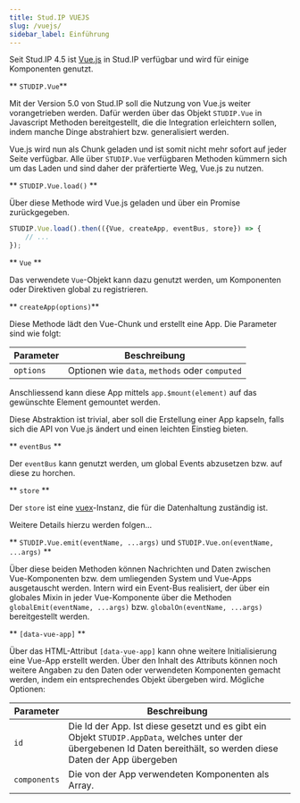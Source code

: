 ```yaml
---
title: Stud.IP VUEJS
slug: /vuejs/
sidebar_label: Einführung
---
```


Seit Stud.IP 4.5 ist [Vue.js](https://vuejs.org/) in Stud.IP verfügbar und wird für einige Komponenten genutzt.


** `STUDIP.Vue`**

Mit der Version 5.0 von Stud.IP soll die Nutzung von Vue.js weiter vorangetrieben werden. Dafür werden über das Objekt `STUDIP.Vue` in Javascript Methoden bereitgestellt, die die Integration erleichtern sollen, indem manche Dinge abstrahiert bzw. generalisiert werden.

Vue.js wird nun als Chunk geladen und ist somit nicht mehr sofort auf jeder Seite verfügbar. Alle über `STUDIP.Vue` verfügbaren Methoden kümmern sich um das Laden und sind daher der präfertierte Weg, Vue.js zu nutzen.

** `STUDIP.Vue.load()` **

Über diese Methode wird Vue.js geladen und über ein Promise zurückgegeben.

```Javascript
STUDIP.Vue.load().then(({Vue, createApp, eventBus, store}) => {
    // ...
});
```

** `Vue` **

Das verwendete `Vue`-Objekt kann dazu genutzt werden, um Komponenten oder Direktiven global zu registrieren.

** `createApp(options)`**

Diese Methode lädt den Vue-Chunk und erstellt eine App. Die Parameter sind wie folgt:

| Parameter | Beschreibung |
| ---- | ---- |
|`options`|Optionen wie `data`, `methods` oder `computed`|

Anschliessend kann diese App mittels `app.$mount(element)` auf das gewünschte Element gemountet werden.

Diese Abstraktion ist trivial, aber soll die Erstellung einer App kapseln, falls sich die API von Vue.js ändert und einen leichten Einstieg bieten.

** `eventBus` **

Der `eventBus` kann genutzt werden, um global Events abzusetzen bzw. auf diese zu horchen.

** `store` **

Der `store` ist eine [vuex](https://vuex.vuejs.org/guide/)-Instanz, die für die Datenhaltung zuständig ist.

Weitere Details hierzu werden folgen...

** `STUDIP.Vue.emit(eventName, ...args)` und `STUDIP.Vue.on(eventName, ...args)` **

Über diese beiden Methoden können Nachrichten und Daten zwischen Vue-Komponenten bzw. dem umliegenden System und Vue-Apps ausgetauscht werden. Intern wird ein Event-Bus realisiert, der über ein globales Mixin in jeder Vue-Komponente über die Methoden `globalEmit(eventName, ...args)` bzw. `globalOn(eventName, ...args)` bereitgestellt werden.

** `[data-vue-app]` **

Über das HTML-Attribut `[data-vue-app]` kann ohne weitere Initialisierung eine Vue-App erstellt werden. Über den Inhalt des Attributs können noch weitere Angaben zu den Daten oder verwendeten Komponenten gemacht werden, indem ein entsprechendes Objekt übergeben wird. Mögliche Optionen:

| Parameter | Beschreibung |
| ---- | ---- |
|`id`|Die Id der App. Ist diese gesetzt und es gibt ein Objekt `STUDIP.AppData`, welches unter der übergebenen Id Daten bereithält, so werden diese Daten der App übergeben |
|`components`|Die von der App verwendeten Komponenten als Array.|
